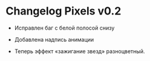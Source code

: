 # Changelog Pixels v0.2

- Исправлен баг с белой полосой снизу

- Добавлена надпись анимации

- Теперь эффект «зажигание звезд» разноцветный.
